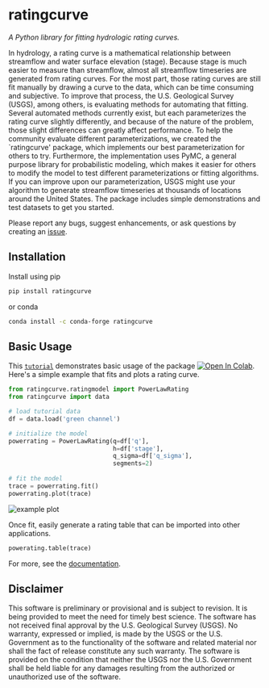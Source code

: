 # ratingcurve
*A Python library for fitting hydrologic rating curves.*

In hydrology, a rating curve is a mathematical relationship between streamflow and water surface elevation (stage).
Because stage is much easier to measure than streamflow, almost all streamflow timeseries are generated from rating curves.
For the most part, those rating curves are still fit manually by drawing a curve to the data,
which can be time consuming and subjective.
To improve that process, the U.S. Geological Survey (USGS), among others, is evaluating methods for automating that fitting. 
Several automated methods currently exist, but each parameterizes the rating curve slightly differently,
and because of the nature of the problem, those slight differences can greatly affect performance.
To help the community evaluate different parameterizations,
we created the `ratingcurve' package, which implements our best parameterization for others to try.
Furthermore, the implementation uses PyMC, a general purpose library for probabilistic modeling, 
which makes it easier for others to modify the model to test different parameterizations or fitting algorithms.
If you can improve upon our parameterization, USGS might use your algorithm to generate streamflow timeseries at thousands of locations around the United States.
The package includes simple demonstrations and test datasets to get you started.

Please report any bugs, suggest enhancements, or ask questions by creating an [issue](https://github.com/thodson-usgs/ratingcurve/issues).
  
## Installation
Install using pip
```sh
pip install ratingcurve
```
or conda
```sh
conda install -c conda-forge ratingcurve
```

## Basic Usage
This [`tutorial`](https://github.com/thodson-usgs/ratingcurve/blob/main/docs/notebooks/segmented-power-law-tutorial.ipynb) demonstrates basic usage of the package
[![Open In Colab](https://colab.research.google.com/assets/colab-badge.svg)](https://colab.research.google.com/github/thodson-usgs/ratingcurve/blob/main/docs/notebooks/segmented-power-law-tutorial.ipynb).
Here's a simple example that fits and plots a rating curve.

```python
from ratingcurve.ratingmodel import PowerLawRating
from ratingcurve import data

# load tutorial data
df = data.load('green channel')

# initialize the model
powerrating = PowerLawRating(q=df['q'],
                             h=df['stage'], 
                             q_sigma=df['q_sigma'],
                             segments=2)
                                   
# fit the model
trace = powerrating.fit()
powerrating.plot(trace)
```
![example plot](https://github.com/thodson-usgs/ratingcurve/blob/main/docs/assets/green-channel-rating-plot.png?raw=true)


Once fit, easily generate a rating table that can be imported into other applications.
```python
powerating.table(trace)
```

For more, see the [documentation](https://thodson-usgs.github.io/ratingcurve/meta/intro.html).

## Disclaimer

This software is preliminary or provisional and is subject to revision. 
It is being provided to meet the need for timely best science.
The software has not received final approval by the U.S. Geological Survey (USGS).
No warranty, expressed or implied, is made by the USGS or the U.S. Government as to the functionality of the software and related material nor shall the fact of release constitute any such warranty. 
The software is provided on the condition that neither the USGS nor the U.S. Government shall be held liable for any damages resulting from the authorized or unauthorized use of the software.
